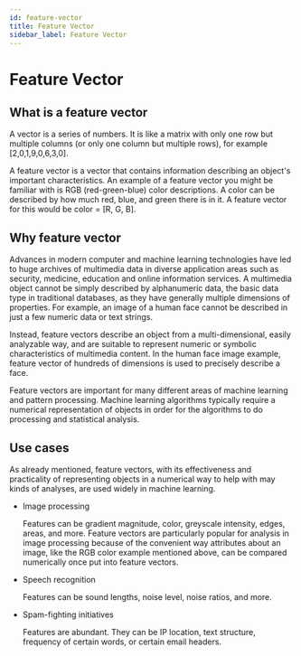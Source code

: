 ```yaml
---
id: feature-vector
title: Feature Vector
sidebar_label: Feature Vector
---
```


# Feature Vector

## What is a feature vector
A vector is a series of numbers. It is like a matrix with only one row but multiple columns (or only one column but multiple rows), for example [2,0,1,9,0,6,3,0].

A feature vector is a vector that contains information describing an object's important characteristics. An example of a feature vector you might be familiar with is RGB (red-green-blue) color descriptions. A color can be described by how much red, blue, and green there is in it. A feature vector for this would be color = [R, G, B].

## Why feature vector
Advances in modern computer and machine learning technologies have led to huge archives of multimedia data in diverse application areas such as security, medicine, education and online information services. A multimedia object cannot be simply described by alphanumeric data, the basic data type in traditional databases, as they have generally multiple dimensions of properties. For example, an image of a human face cannot be described in just a few numeric data or text strings. 

Instead, feature vectors describe an object from a multi-dimensional, easily analyzable way, and are suitable to represent numeric or symbolic characteristics of multimedia content. In the human face image example, feature vector of hundreds of dimensions is used to precisely describe a face.

Feature vectors are important for many different areas of machine learning and pattern processing. Machine learning algorithms typically require a numerical representation of objects in order for the algorithms to do processing and statistical analysis.

## Use cases
As already mentioned, feature vectors, with its effectiveness and practicality of representing objects in a numerical way to help with may kinds of analyses, are used widely in machine learning. 

- Image processing

  Features can be gradient magnitude, color, greyscale intensity, edges, areas, and more. Feature vectors are particularly popular for analysis in image processing because of the convenient way attributes about an image, like the RGB color example mentioned above, can be compared numerically once put into feature vectors.

- Speech recognition

  Features can be sound lengths, noise level, noise ratios, and more.

- Spam-fighting initiatives

  Features are abundant. They can be IP location, text structure, frequency of certain words, or certain email headers.

